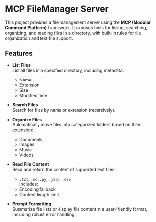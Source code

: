 # MCP FileManager Server

This project provides a file management server using the **MCP (Modular Command Platform)** framework. It exposes tools for listing, searching, organizing, and reading files in a directory, with built-in rules for file organization and text file support.

## Features

- **List Files**  
  List all files in a specified directory, including metadata:
  - Name
  - Extension
  - Size
  - Modified time

- **Search Files**  
  Search for files by name or extension (recursively).

- **Organize Files**  
  Automatically move files into categorized folders based on their extension:
  - Documents
  - Images
  - Music
  - Videos

- **Read File Content**  
  Read and return the content of supported text files:
  - `.txt`, `.md`, `.py`, `.json`, `.csv`  
  Includes:
  - Encoding fallback
  - Content length limit

- **Prompt Formatting**  
  Summarize file lists or display file content in a user-friendly format, including robust error handling.
